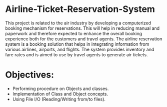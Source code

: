 # Airline-Ticket-Reservation-System
This project is related to the air industry by developing a computerized booking mechanism for reservations. This will help in reducing manual and paperwork and therefore expected to enhance the overall booking experience both for the customers and travel agents. The airline reservation system is a booking solution that helps in integrating information from various airlines, airports, and flights. The system provides inventory and fare rates and is aimed to use by travel agents to generate air tickets. 
# Objectives:
- Performing procedure on Objects and classes.
- Implementation of Class and Object concepts.  
- Using File I/O (Reading/Writing from/to files).
